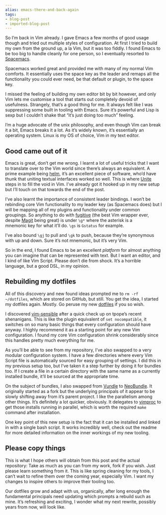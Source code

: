 ```yaml
---
alias: emacs-there-and-back-again
tags:
- blog-post
- imported-blog-post
---
```



So I’m back in Vim already. I gave Emacs a few months of good usage though and tried out multiple styles of configuration. At first I tried to build my own from the ground up, a la Vim, but it was too fiddly. I found Emacs to be too big to handle cleanly for one person, so I eventually resorted to [Spacemacs](https://github.com/syl20bnr/spacemacs).

Spacemacs worked great and provided me with many of my normal Vim comforts. It essentially uses the space key as the leader and remaps all the functionality you could ever need, be that default or plugin, to the space key.

I missed the feeling of building my own editor bit by bit however, and only Vim lets me customise a tool that starts out completely devoid of usefulness. Strangely, that’s a good thing for me. It always felt like I was suppressing some built in tooling with Emacs. Sure it’s powerful and Lisp is sexp but I couldn’t shake that “it’s just doing too much” feeling.

I’m a huge advocate of the unix philosophy, and even though Vim can break it a bit, Emacs breaks it a lot. As it’s widely known, it’s essentially an operating system. Linux is my OS of choice, Vim in my text editor.

## Good came out of it

Emacs is great, don’t get me wrong. I learnt a lot of useful tricks that I want to translate over to the Vim world since there’s always an equivalent. A prime example being [helm](https://github.com/emacs-helm/helm), it’s an excellent piece of software, who’d have thunk that uniting textual interfaces worked so well. This is where [Unite](https://github.com/Shougo/unite.vim) steps in to fill the void in Vim. I’ve already got it hooked up in my new setup but I’ll touch on that towards the end of the post.

I’ve also learnt the importance of consistent leader bindings. I won’t be rebinding core Vim functionality to my leader key (as Spacemacs does) but I will be mapping all of my plugins and functionality under common groupings. So anything to do with [fugitive](https://github.com/tpope/vim-fugitive) (the best Vim wrapper ever, despite [Magit](https://github.com/magit/magit) being great) is under `\g*` where the asterisk is a mnemonic key for what it’ll do. `\gs` is `Gstatus` for example.

I’ve also bound `\gj` to pull and `\gk` to push, because they’re synonymous with up and down. Sure it’s not mnemonic, but it’s very Vim.

So in the end, I found Emacs to be an excellent _platform_ for almost anything you can imagine that can be represented with text. But I want an editor, and I kind of like Vim Script. Please don’t die from shock. It’s a horrible language, but a good DSL, in my opinion.

## Rebuilding my dotfiles

All of this discovery and new found ideas prompted me to `rm -rf ~/dotfiles`, which are stored on GitHub, but still. You get the idea, I started my dotfiles again. Mostly. Go peruse my new [dotfiles](https://github.com/Wolfy87/dotfiles) if you so wish.

I discovered [vim-sensible](https://github.com/tpope/vim-sensible) after a quick check up on tpope’s recent shenanigans. This is like the plugin equivalent of `set nocompatible`, it switches on so many basic things that every configuration should have anyway. I highly recommend it as a starting point for any new Vim configuration. I found my core Vim configuration shrink considerably since this handles pretty much everything for me.

As you’ll be able to see from my repository, I’ve also swapped to a very modular configuration system. I have a few directories where every Vim Script file is automatically sourced for easy grouping of settings. I did this in my previous setup too, but I’ve taken it a step further by doing it for bundles too. If I create a file in a certain directory with the same name as a currently installed bundle, it’ll be sourced at the appropriate time.

On the subject of bundles, I also swapped from [Vundle](https://github.com/gmarik/Vundle.vim) to [NeoBundle](https://github.com/Shougo/neobundle.vim). It originally started as a fork but the underlying principals of it appear to be slowly shifting away from it’s parent project. I like the parallelism among other things. It’s definitely a lot quicker, obviously. It delegates to [vimproc](https://github.com/Shougo/vimproc.vim) to get those installs running in parallel, which is worth the required `make` command after installation.

One key point of this new setup is the fact that it can be installed and linked in with a single bash script. It works incredibly well, check out the readme for more detailed information on the inner workings of my new tooling.

## Please copy things

This is what I hope others will obtain from this post and the actual repository: Take as much as you can from my work, fork if you wish. Just please learn something from it. This is like spring cleaning for my tools, I can’t wait to refine them over the coming year, especially Vim. I want my changes to inspire others to improve their tooling too.

Our dotfiles grow and adapt with us, organically, after long enough the fundamental principals need updating which prompts a rebuild such as mine. It’s refreshing and exciting, I wonder what my next rewrite, possibly years from now, will look like.
